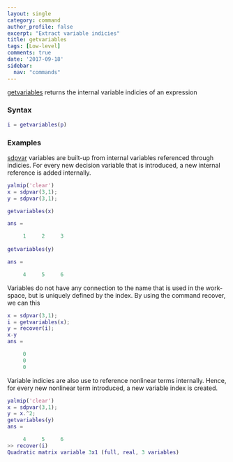 ```yaml
---
layout: single
category: command
author_profile: false
excerpt: "Extract variable indicies"
title: getvariables
tags: [Low-level]
comments: true
date: '2017-09-18'
sidebar:
  nav: "commands"
---
```


[getvariables](/command/getvariables) returns the internal variable indicies of an expression

### Syntax

````matlab
i = getvariables(p)
````

### Examples

[sdpvar](/commad/sdpvar) variables are built-up from internal variables referenced through indicies. For every new decision variable that is introduced, a new internal reference is added internally.

````matlab
yalmip('clear')
x = sdpvar(3,1);
y = sdpvar(3,1);

getvariables(x)

ans =

     1     2     3
     
getvariables(y)

ans =

     4     5     6
````

Variables do not have any connection to the name that is used in the work-space, but is uniquely defined by the index. By using the command recover, we can this

````matlab
x = sdpvar(3,1);
i = getvariables(x);
y = recover(i);
x-y
ans =

     0
     0
     0

````

Variable indicies are also use to reference nonlinear terms internally. Hence, for every new nonlinear term introduced, a new variable index is created. 

````matlab
yalmip('clear')
x = sdpvar(3,1);
y = x.^2;
getvariables(y)
ans =

     4     5     6
>> recover(i)
Quadratic matrix variable 3x1 (full, real, 3 variables)
````

